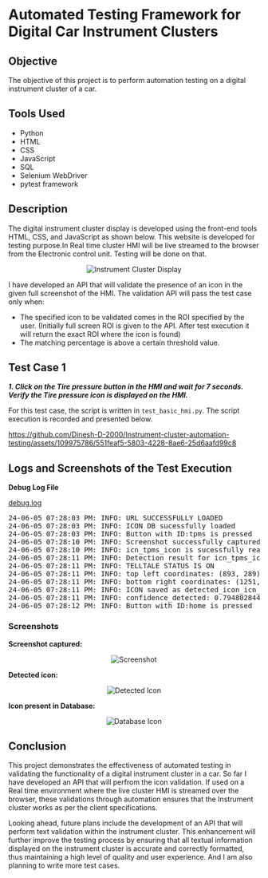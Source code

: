 # Automated Testing Framework for Digital Car Instrument Clusters

## Objective

The objective of this project is to perform automation testing on a digital instrument cluster of a car.

## Tools Used

- Python
- HTML
- CSS
- JavaScript
- SQL
- Selenium WebDriver
- pytest framework

## Description

The digital instrument cluster display is developed using the front-end tools HTML, CSS, and JavaScript as shown below. This website is developed for testing purpose.In Real time cluster HMI will be live streamed to the browser from the Electronic control unit. Testing will be done on that.

<p align="center">
  <img src="https://github.com/Dinesh-D-2000/Instrument-cluster-automation-testing/assets/109975786/dc42240c-5320-431b-b646-76678dc88259" alt="Instrument Cluster Display">
</p>

I have developed an API that will validate the presence of an icon in the given full screenshot of the HMI. The validation API will pass the test case only when:
- The specified icon to be validated comes in the ROI specified by the user. (Initially full screen ROI is given to the API. After test execution it will return the exact ROI where the icon is found)
- The matching percentage is above a certain threshold value.

## Test Case 1

<b><i>1. Click on the Tire pressure button in the HMI and wait for 7 seconds. Verify the Tire pressure icon is displayed on the HMI.</i></b>

For this test case, the script is written in `test_basic_hmi.py`. The script execution is recorded and presented below.


https://github.com/Dinesh-D-2000/Instrument-cluster-automation-testing/assets/109975786/551feaf5-5803-4228-8ae6-25d6aafd99c8



## Logs and Screenshots of the Test Execution

<b>Debug Log File</b>

[debug.log](https://github.com/user-attachments/files/15589799/debug.log) <br />
<pre>
24-06-05 07:28:03 PM: INFO: URL SUCCESSFULLY LOADED
24-06-05 07:28:03 PM: INFO: ICON DB sucessfully loaded
24-06-05 07:28:03 PM: INFO: Button with ID:tpms is pressed
24-06-05 07:28:10 PM: INFO: Screenshot successfully captured and saved in path:D:\Automation_testing\Logs\logs_2939447506\screenshot.png
24-06-05 07:28:10 PM: INFO: icn_tpms_icon is sucessfully read from the database
24-06-05 07:28:11 PM: INFO: Detection result for icn_tpms_icon
24-06-05 07:28:11 PM: INFO: TELLTALE STATUS IS ON
24-06-05 07:28:11 PM: INFO: top left coordinates: (893, 289)
24-06-05 07:28:11 PM: INFO: bottom right coordinates: (1251, 623)
24-06-05 07:28:11 PM: INFO: ICON saved as detected_icon_icn_tpms_icon.png
24-06-05 07:28:11 PM: INFO: confidence_detected: 0.7948028445243835
24-06-05 07:28:12 PM: INFO: Button with ID:home is pressed</pre>

### Screenshots

<b>Screenshot captured:</b>

<p align="center">
  <img src="https://github.com/Dinesh-D-2000/Instrument-cluster-automation-testing/assets/109975786/dc4187f7-cd67-4c43-a6d8-e89d3e7c13a8" alt="Screenshot">
</p>

<b>Detected icon:</b>

<p align="center">
  <img src="https://github.com/Dinesh-D-2000/Instrument-cluster-automation-testing/assets/109975786/9c7401a0-2ed5-4778-8143-0df7e9a2d51e" alt="Detected Icon">
</p>

<b>Icon present in Database:</b>

<p align="center">
  <img src="https://github.com/Dinesh-D-2000/Instrument-cluster-automation-testing/assets/109975786/488b582c-1c4e-4b9c-96a6-a43248756ed9" alt="Database Icon">
</p>

## Conclusion
This project demonstrates the effectiveness of automated testing in validating the functionality of a digital instrument cluster in a car. So far I have developed an API that will perfrom the icon validation. If used on a Real time environment where the live cluster HMI is streamed over the browser, these validations through automation ensures that the Instrument cluster works as per the client specifications.

Looking ahead, future plans include the development of an API that will perform text validation within the instrument cluster. This enhancement will further improve the testing process by ensuring that all textual information displayed on the instrument cluster is accurate and correctly formatted, thus maintaining a high level of quality and user experience. And I am also planning to write more test cases.
